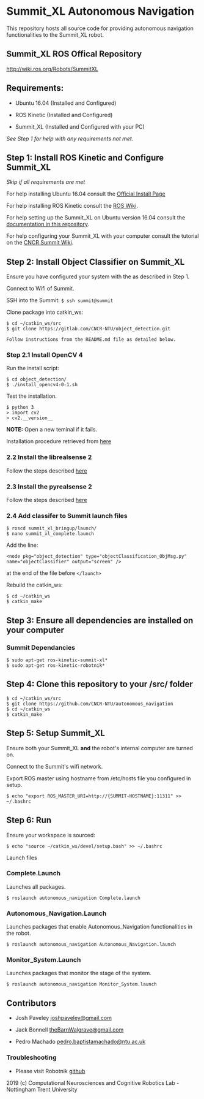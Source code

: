 # Summit_XL Autonomous Navigation

This repository hosts all source code for providing autonomous navigation functionalities to the Summit_XL robot.

## Summit_XL ROS Offical Repository

http://wiki.ros.org/Robots/SummitXL

## Requirements:

* Ubuntu 16.04 (Installed and Configured)

* ROS Kinetic (Installed and Configured)

* Summit_XL (Installed and Configured with your PC)

*See Step 1 for help with any requirements not met.*

## Step 1: Install ROS Kinetic and Configure Summit_XL
*Skip if all requirements are met*

For help installing Ubuntu 16.04 consult the [Official Install Page](http://releases.ubuntu.com/16.04/)

For help installing ROS Kinetic consult the [ROS Wiki](http://wiki.ros.org/kinetic/Installation/Ubuntu).

For help setting up the Summit_XL on Ubuntu version 16.04 consult the [documentation in this repository](Documentation/SummitXL_Ubuntu16.04_Install_Guide.pdf).

For help configuring your Summit_XL with your computer consult the tutorial on the [CNCR Summit Wiki](https://github.com/CNCR-NTU/summitxl).

## Step 2: Install Object Classifier on Summit_XL
Ensure you have configured your system with the as described in Step 1.

Connect to Wifi of Summit.

SSH into the Summit: `$ ssh summit@summit`

Clone package into catkin_ws:
```
$ cd ~/catkin_ws/src
$ git clone https://gitlab.com/CNCR-NTU/object_detection.git

Follow instructions from the README.md file as detailed below.
```
### Step 2.1 Install OpenCV 4
Run the install script:
```
$ cd object_detection/
$ ./install_opencv4-0-1.sh
```
Test the installation.
```
$ python 3
> import cv2
> cv2.__version__
```
**NOTE:** Open a new teminal if it fails.

Installation procedure retrieved from [here](https://www.pyimagesearch.com/2018/08/15/how-to-install-opencv-4-on-ubuntu/)

### 2.2 Install the librealsense 2 
Follow the steps described [here](https://github.com/IntelRealSense/librealsense/blob/development/doc/installation.md)

### 2.3 Install the pyrealsense 2
Follow the steps described [here](https://github.com/IntelRealSense/librealsense/tree/master/wrappers/python)

### 2.4 Add classifer to Summit launch files
```
$ roscd summit_xl_bringup/launch/
$ nano summit_xl_complete.launch
```
Add the line: 
```
<node pkg="object_detection" type="objectClassification_ObjMsg.py" name="objectClassifier" output="screen" />
```
at the end of the file before `</launch>`

Rebuild the catkin_ws: 
```
$ cd ~/catkin_ws
$ catkin_make
```

## Step 3: Ensure all dependencies are installed on your computer
### Summit Dependancies
```
$ sudo apt-get ros-kinetic-summit-xl*
$ sudo apt-get ros-kinetic-robotnik*
```
## Step 4: Clone this repository to your /src/ folder
```
$ cd ~/catkin_ws/src
$ git clone https://github.com/CNCR-NTU/autonomous_navigation
$ cd ~/catkin_ws
$ catkin_make
```
## Step 5: Setup Summit_XL
Ensure both your Summit_XL **and** the robot's internal computer are turned on.

Connect to the Summit's wifi network.

Export ROS master using hostname from /etc/hosts file you configured in setup.

```
$ echo "export ROS_MASTER_URI=http://{SUMMIT-HOSTNAME}:11311" >> ~/.bashrc
```

## Step 6: Run
Ensure your workspace is sourced:
```
$ echo "source ~/catkin_ws/devel/setup.bash" >> ~/.bashrc
```
Launch files
### Complete.Launch
Launches all packages.
```
$ roslaunch autonomous_navigation Complete.launch
```
### Autonomous_Navigation.Launch
Launches packages that enable Autonomous_Navigation functionalities in the robot.
```
$ roslaunch autonomous_navigation Autonomous_Navigation.launch
```
### Monitor_System.Launch
Launches packages that monitor the stage of the system.
```
$ roslaunch autonomous_navigation Monitor_System.launch
```

## Contributors

* Josh Paveley <joshpaveley@gmail.com>

* Jack Bonnell <theBarnWalgrave@gmail.com>

* Pedro Machado <pedro.baptistamachado@ntu.ac.uk>

### Troubleshooting
* Please visit Robotnik [github](https://github.com/RobotnikAutomation)

2019 (c) Computational Neurosciences and Cognitive Robotics Lab - Nottingham Trent University
